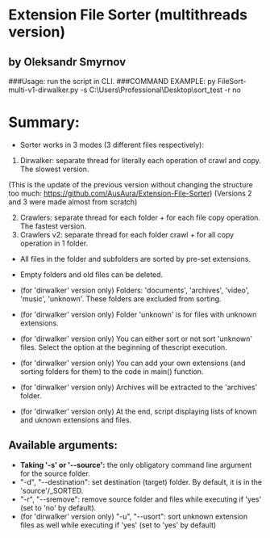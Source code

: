 # Extension File Sorter (multithreads version) 
## by Oleksandr Smyrnov

###Usage: run the script in CLI.
###COMMAND EXAMPLE: py FileSort-multi-v1-dirwalker.py -s C:\Users\Professional\Desktop\sort_test -r no

# Summary:

- Sorter works in 3 modes (3 different files respectively):

1) Dirwalker: separate thread for literally each operation of crawl and copy. The slowest version.

(This is the update of the previous version without changing the structure too much: https://github.com/AusAura/Extension-File-Sorter)
(Versions 2 and 3 were made almost from scratch)

2) Crawlers: separate thread for each folder + for each file copy operation. The fastest version.
3) Crawlers v2: separate thread for each folder crawl + for all copy operation in 1 folder.

- All files in the folder and subfolders are sorted by pre-set extensions.
- Empty folders and old files can be deleted.

- (for 'dirwalker' version only) Folders: 'documents', 'archives', 'video', 'music', 'unknown'. These folders are excluded from sorting.
- (for 'dirwalker' version only) Folder 'unknown' is for files with unknown extensions.
- (for 'dirwalker' version only) You can either sort or not sort 'unknown' files. Select the option at the beginning of thescript execution.
- (for 'dirwalker' version only) You can add your own extensions (and sorting folders for them) to the code in main() function.
- (for 'dirwalker' version only) Archives will be extracted to the 'archives' folder.
- (for 'dirwalker' version only) At the end, script displaying lists of known and uknown extensions and files.

## Available arguments:

- **Taking '-s' or '--source':** the only obligatory command line argument for the source folder.
- "-d", "--destination": set destination (target) folder. By default, it is in the 'source'/_SORTED.
- "-r", "--sremove": remove source folder and files while executing if 'yes' (set to 'no' by default).
- (for 'dirwalker' version only) "-u", "--usort": sort unknown extension files as well while executing if 'yes' (set to 'yes' by default)






